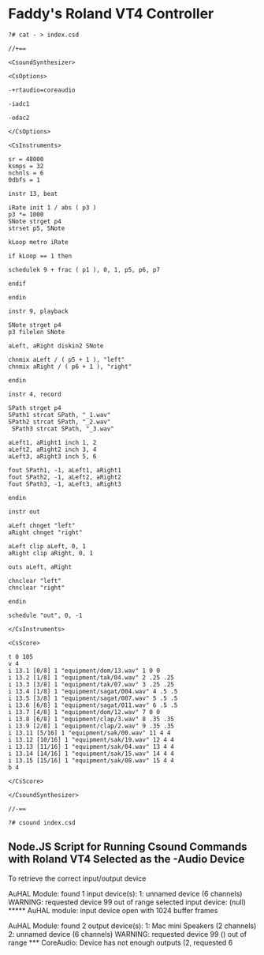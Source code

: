 # Faddy's Roland VT4 Controller

```roll
?# cat - > index.csd
```

```csound
//+==

<CsoundSynthesizer>

<CsOptions>

-+rtaudio=coreaudio

-iadc1

-odac2

</CsOptions>

<CsInstruments>

sr = 48000
ksmps = 32
nchnls = 6
0dbfs = 1

instr 13, beat

iRate init 1 / abs ( p3 )
p3 *= 1000
SNote strget p4
strset p5, SNote

kLoop metro iRate

if kLoop == 1 then

schedulek 9 + frac ( p1 ), 0, 1, p5, p6, p7

endif

endin

instr 9, playback

SNote strget p4
p3 filelen SNote

aLeft, aRight diskin2 SNote

chnmix aLeft / ( p5 + 1 ), "left"
chnmix aRight / ( p6 + 1 ), "right"

endin

instr 4, record

SPath strget p4
SPath1 strcat SPath, "_1.wav"
SPath2 strcat SPath, "_2.wav"
 SPath3 strcat SPath, "_3.wav"

aLeft1, aRight1 inch 1, 2
aLeft2, aRight2 inch 3, 4
aLeft3, aRight3 inch 5, 6

fout SPath1, -1, aLeft1, aRight1
fout SPath2, -1, aLeft2, aRight2
fout SPath3, -1, aLeft3, aRight3

endin

instr out

aLeft chnget "left"
aRight chnget "right"

aLeft clip aLeft, 0, 1
aRight clip aRight, 0, 1

outs aLeft, aRight

chnclear "left"
chnclear "right"

endin

schedule "out", 0, -1

</CsInstruments>

<CsScore>

t 0 105
v 4
i 13.1 [0/8] 1 "equipment/dom/13.wav" 1 0 0
i 13.2 [1/8] 1 "equipment/tak/04.wav" 2 .25 .25
i 13.3 [3/8] 1 "equipment/tak/07.wav" 3 .25 .25
i 13.4 [1/8] 1 "equipment/sagat/004.wav" 4 .5 .5
i 13.5 [3/8] 1 "equipment/sagat/007.wav" 5 .5 .5
i 13.6 [6/8] 1 "equipment/sagat/011.wav" 6 .5 .5
i 13.7 [4/8] 1 "equipment/dom/12.wav" 7 0 0
i 13.8 [6/8] 1 "equipment/clap/3.wav" 8 .35 .35
i 13.9 [2/8] 1 "equipment/clap/2.wav" 9 .35 .35
i 13.11 [5/16] 1 "equipment/sak/00.wav" 11 4 4
i 13.12 [10/16] 1 "equipment/sak/19.wav" 12 4 4
i 13.13 [11/16] 1 "equipment/sak/04.wav" 13 4 4
i 13.14 [14/16] 1 "equipment/sak/15.wav" 14 4 4
i 13.15 [15/16] 1 "equipment/sak/08.wav" 15 4 4
b 4

</CsScore>

</CsoundSynthesizer>

//-==
```

```roll
?# csound index.csd
```

## Node.JS Script for Running Csound Commands with Roland VT4 Selected as the -Audio Device

To retrieve the correct input/output device

AuHAL Module: found 1 input device(s):
1: unnamed device (6 channels)
WARNING: requested device 99 out of range
selected input device: (null)
***** AuHAL module: input device open with 1024 buffer frames


AuHAL Module: found 2 output device(s):
1: Mac mini Speakers (2 channels)
2: unnamed device (6 channels)
WARNING: requested device 99 () out of range
 *** CoreAudio: Device has not enough outputs (2, requested 6
